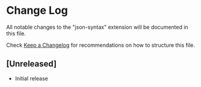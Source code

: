 # Change Log

All notable changes to the "json-syntax" extension will be documented in this file.

Check [Keep a Changelog](http://keepachangelog.com/) for recommendations on how to structure this file.

## [Unreleased]

- Initial release